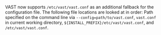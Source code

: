 VAST now supports `/etc/vast/vast.conf` as an additional fallback for the
configuration file. The following file locations are looked at in order: Path
specified on the command line via `--config=path/to/vast.conf`, `vast.conf` in
current working directory, `${INSTALL_PREFIX}/etc/vast/vast.conf`, and
`/etc/vast/vast.conf`.
